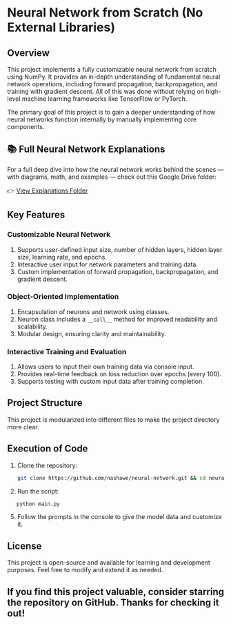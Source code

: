 # Neural Network from Scratch (No External Libraries)

## Overview

This project implements a fully customizable neural network from scratch using NumPy. It provides an in-depth understanding of fundamental neural network operations, including forward propagation, backpropagation, and training with gradient descent. All of this was done without relying on high-level machine learning frameworks like TensorFlow or PyTorch.

The primary goal of this project is to gain a deeper understanding of how neural networks function internally by manually implementing core components.

## 📚 Full Neural Network Explanations

For a full deep dive into how the neural network works behind the scenes — with diagrams, math, and examples — check out this Google Drive folder:

👉 [View Explanations Folder](https://drive.google.com/drive/folders/1VW3BlBr7E5cSYQKeAR7YvYL9XvSm0Nqt)

## Key Features

### Customizable Neural Network

1. Supports user-defined input size, number of hidden layers, hidden layer size, learning rate, and epochs.
2. Interactive user input for network parameters and training data.
3. Custom implementation of forward propagation, backpropagation, and gradient descent.

### Object-Oriented Implementation

1. Encapsulation of neurons and network using classes.
2. Neuron class includes a `__call__` method for improved readability and scalability.
3. Modular design, ensuring clarity and maintainability.

### Interactive Training and Evaluation

1. Allows users to input their own training data via console input.
2. Provides real-time feedback on loss reduction over epochs (every 100).
3. Supports testing with custom input data after training completion.

## Project Structure

This project is modularized into different files to make the project directory more clear.

## Execution of Code

1. Clone the repository:
   ```bash
   git clone https://github.com/nashawe/neural-network.git && cd neural-network
   ```
2. Run the script:

```bash
   python main.py
```

5. Follow the prompts in the console to give the model data and customize it.

## License

This project is open-source and available for learning and development purposes. Feel free to modify and extend it as needed.

## If you find this project valuable, consider starring the repository on GitHub. Thanks for checking it out!
